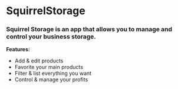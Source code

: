 
# SquirrelStorage

### Squirrel Storage is an app that allows you to manage and control your business storage.



**Features:**

- Add & edit products
- Favorite your main products
- Filter & list everything you want
- Control & manage your profits
